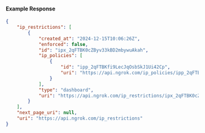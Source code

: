 <!-- Code generated for API Clients. DO NOT EDIT. -->

#### Example Response

```json
{
	"ip_restrictions": [
		{
			"created_at": "2024-12-15T10:06:26Z",
			"enforced": false,
			"id": "ipx_2qFTBK0cZByv33kBD2mbywuAkah",
			"ip_policies": [
				{
					"id": "ipp_2qFTBKfi9LecJqOsbSkJ1Ui42Cp",
					"uri": "https://api.ngrok.com/ip_policies/ipp_2qFTBKfi9LecJqOsbSkJ1Ui42Cp"
				}
			],
			"type": "dashboard",
			"uri": "https://api.ngrok.com/ip_restrictions/ipx_2qFTBK0cZByv33kBD2mbywuAkah"
		}
	],
	"next_page_uri": null,
	"uri": "https://api.ngrok.com/ip_restrictions"
}
```
